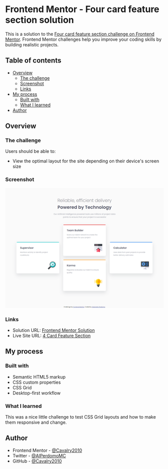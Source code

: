 # Frontend Mentor - Four card feature section solution

This is a solution to the [Four card feature section challenge on Frontend Mentor](https://www.frontendmentor.io/challenges/four-card-feature-section-weK1eFYK). Frontend Mentor challenges help you improve your coding skills by building realistic projects.

## Table of contents

- [Overview](#overview)
  - [The challenge](#the-challenge)
  - [Screenshot](#screenshot)
  - [Links](#links)
- [My process](#my-process)
  - [Built with](#built-with)
  - [What I learned](#what-i-learned)
- [Author](#author)

## Overview

### The challenge

Users should be able to:

- View the optimal layout for the site depending on their device's screen size

### Screenshot

![Desktop Preview](./images/screenshot.png)

### Links

- Solution URL: [Frontend Mentor Solution](https://www.frontendmentor.io/solutions/responsive-4-card-feature-section-using-css-grid-VMspa0Eg9E)
- Live Site URL: [4 Card Feature Section](https://4-feature-section-alejandro.netlify.app)

## My process

### Built with

- Semantic HTML5 markup
- CSS custom properties
- CSS Grid
- Desktop-first workflow

### What I learned

This was a nice little challenge to test CSS Grid layouts and how to make them responsive and change.

## Author

- Frontend Mentor - [@Cavalry2010](https://www.frontendmentor.io/profile/Cavalry2010)
- Twitter - [@AlPerdomoMC](https://www.twitter.com/AlPerdomoMC)
- GitHub - [@Cavalry2010](https://www.github.com/Cavalry2010)

